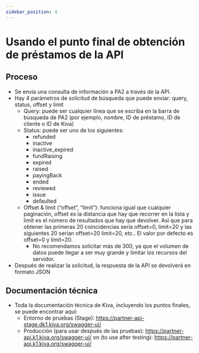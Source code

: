 ```yaml
---
sidebar_position: 4
---
```


# Usando el punto final de obtención de préstamos de la API

## Proceso

* Se envía una consulta de información a PA2 a través de la API.
* Hay 4 parámetros de solicitud de búsqueda que puede enviar: query, status, offset y limit
  * Query: puede ser cualquier línea que se escriba en la barra de búsqueda de PA2 (por ejemplo, nombre, ID de préstamo, ID de cliente o ID de Kiva) 
  * Status: puede ser uno de los siguientes:
    * refunded
    * inactive
    * inactive_expired
    * fundRaising
    * expired
    * raised
    * payingBack
    * ended
    * reviewed
    * issue
    * defaulted
  * Offset & limit (“offset”, “limit”): funciona igual que cualquier paginación, offset es la distancia que hay que recorrer en la lista y limit es el número de resultados que hay que devolver. Así que para obtener las primeras 20 coincidencias sería offset=0, limit=20 y las siguientes 20 serían offset=20 limit=20, etc..  El valor por defecto es offset=0 y limit=20.
    * No recomendamos solicitar más de 300, ya que el volumen de datos puede llegar a ser muy grande y limitar los recursos del servidor.
* Después de realizar la solicitud, la respuesta de la API se devolverá en formato JSON

## Documentación técnica

* Toda la documentación técnica de Kiva, incluyendo los puntos finales, se puede encontrar aquí:
  * Entorno de pruebas (Stage): https://partner-api-stage.dk1.kiva.org/swagger-ui/
  * Producción (para usar después de las pruebas): https://partner-api.k1.kiva.org/swagger-ui/
on (to use after testing): https://partner-api.k1.kiva.org/swagger-ui/
